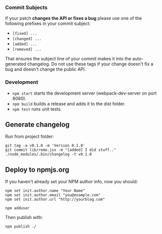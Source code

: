 ### Commit Subjects

If your patch **changes the API or fixes a bug** please use one of the
following prefixes in your commit subject:

- `[fixed] ...`
- `[changed] ...`
- `[added] ...`
- `[removed] ...`

That ensures the subject line of your commit makes it into the
auto-generated changelog. Do not use these tags if your change doesn't
fix a bug and doesn't change the public API.

### Development

- `npm start` starts the development server (webpack-dev-server on port 8080).
- `npm build` builds a release and adds it to the dist folder.
- `npm test` runs unit tests.

## Generate changelog

Run from project folder:

    git tag -a v0.1.0 -m 'Version 0.1.0'   
    git commit lib/remo.jsx -m "[added] I did stuff.."
    ./node_modules/.bin/changelog -t v0.1.0     

## Deploy to npmjs.org

If you haven't already set your NPM author info, now you should:

    npm set init.author.name "Your Name"
    npm set init.author.email "you@example.com"
    npm set init.author.url "http://yourblog.com"

    npm adduser

Then publish with:

    npm publish ./
